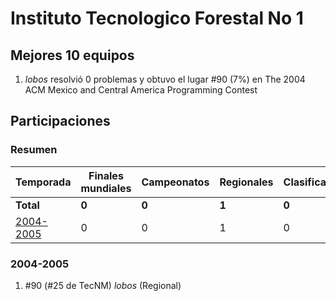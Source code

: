 ---
---

# Instituto Tecnologico Forestal No 1

## Mejores 10 equipos

1. _lobos_ resolvió 0 problemas y obtuvo el lugar #90 (7%) en The 2004 ACM Mexico and Central America Programming Contest

## Participaciones

### Resumen

| Temporada | Finales mundiales | Campeonatos | Regionales | Clasificatorios | Equipos |
| --- | --- | --- | --- | --- | --- |
| **Total** | **0** | **0** | **1** | **0** | **1** |
| [2004-2005](#2004-2005) | 0 | 0 | 1 | 0 | 1 |

### 2004-2005

1. #90 (#25 de TecNM) _lobos_ (Regional)




